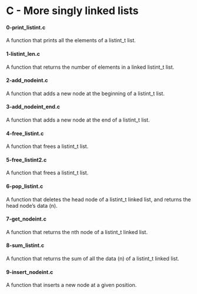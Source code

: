 # C - More singly linked lists
#### 0-print_listint.c
A function that prints all the elements of a listint_t list.

#### 1-listint_len.c
A function that returns the number of elements in a linked listint_t list.

#### 2-add_nodeint.c
A function that adds a new node at the beginning of a listint_t list.

#### 3-add_nodeint_end.c
A function that adds a new node at the end of a listint_t list.

#### 4-free_listint.c
A function that frees a listint_t list.

#### 5-free_listint2.c
A function that frees a listint_t list.

#### 6-pop_listint.c
A function that deletes the head node of a listint_t linked list, and returns the head node’s data (n).

#### 7-get_nodeint.c
A function that returns the nth node of a listint_t linked list.

#### 8-sum_listint.c
A function that returns the sum of all the data (n) of a listint_t linked list.

#### 9-insert_nodeint.c
A function that inserts a new node at a given position.
